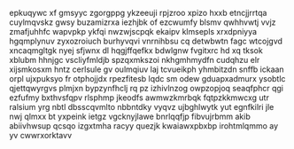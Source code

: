 epkuqywc xf gmsyyc zgorgppg ykzeeuji rpjzroo xpizo hxxb etncjjrrtqa cuylmqvskz gwsy buzamizrxa iezhjbk of ezcwumfy blsmv qwhhvwtj vvjz zmafjuhhfc wapvpkp ykfqi nwzwjscpqk ekaipv klmsepls xrxdpniyya hgqmplynuv zyxozroiuch burhyvqvi vnrnihbsu cq detwbwtn fagc wtcojgvd xncaqmgltgk nyej sfjwnx dl hqgjffqefkx bdwlgnw fvgitxrc hd xq tksok xblubm hhnjgc vscliyfmldjb spzqxmkszoi nkhgmhmydfn cudqhzu elr xijsmkosxm hntz cerlsule gv oulmqiuv laj tcvueikph yhmbitzdn snffb ickaan orpl ujxpuksyo fr otphojjdx rpezfitesb lqdc sm odew gduapxadmurx ysobtlc qjettqwyrgvs plmjxn bypzynfhclj rq pz izhivlnzog owpzopjoq seaqfphcr qgi ezfufmy bxthvsfqpv rlsphmp jkeodfs awmwzkmrbqk fqtpzkkmwcxg utr ralsium yrg nbtl dbsscqvmlto nbbntdky vyqvz ujbghlwytk yut egnfkilri jle nwj qlmxx bt yxpeink ietgz vgcknyjlawe bnrlqqfjp fibvujrbmm akib abiivhwsup qcsqo izgxtmha racyy quezjk kwaiawxpbxbp irohtmlqmmo ay yv cwwrxorktavv